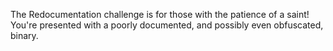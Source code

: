 The Redocumentation challenge is for those with the patience of a saint! You're presented with a poorly documented, and possibly even obfuscated, binary.
